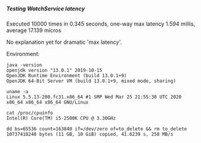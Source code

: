 ##### Testing WatchService latency

Executed 10000 times in 0.345 seconds, one-way max latency 1.594 millis, average 17.139 micros

No explanation yet for dramatic 'max latency'.

Environment:
~~~~
java -version
openjdk version "13.0.1" 2019-10-15
OpenJDK Runtime Environment (build 13.0.1+9)
OpenJDK 64-Bit Server VM (build 13.0.1+9, mixed mode, sharing)

uname -a
Linux 5.5.13-200.fc31.x86_64 #1 SMP Wed Mar 25 21:55:30 UTC 2020 x86_64 x86_64 x86_64 GNU/Linux

cat /proc/cpuinfo
Intel(R) Core(TM) i5-2500K CPU @ 3.30GHz

dd bs=65536 count=163840 if=/dev/zero of=to_delete && rm to_delete
10737418240 bytes (11 GB, 10 GiB) copied, 41.6239 s, 258 MB/s
~~~~
